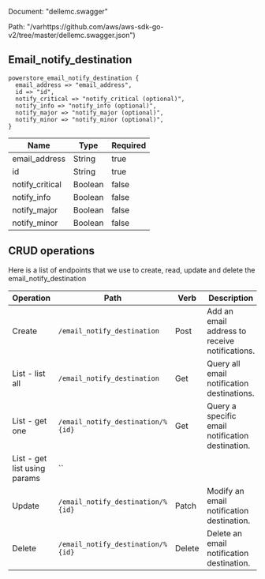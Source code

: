 Document: "dellemc.swagger"


Path: "/varhttps://github.com/aws/aws-sdk-go-v2/tree/master/dellemc.swagger.json")

## Email_notify_destination



```puppet
powerstore_email_notify_destination {
  email_address => "email_address",
  id => "id",
  notify_critical => "notify_critical (optional)",
  notify_info => "notify_info (optional)",
  notify_major => "notify_major (optional)",
  notify_minor => "notify_minor (optional)",
}
```

| Name        | Type           | Required       |
| ------------- | ------------- | ------------- |
|email_address | String | true |
|id | String | true |
|notify_critical | Boolean | false |
|notify_info | Boolean | false |
|notify_major | Boolean | false |
|notify_minor | Boolean | false |



## CRUD operations

Here is a list of endpoints that we use to create, read, update and delete the email_notify_destination

| Operation | Path | Verb | Description | OperationID |
| ------------- | ------------- | ------------- | ------------- | ------------- |
|Create|`/email_notify_destination`|Post|Add an email address to receive notifications.|email_notify_destinationCreate|
|List - list all|`/email_notify_destination`|Get|Query all email notification destinations.|email_notify_destinationCollectionQuery|
|List - get one|`/email_notify_destination/%{id}`|Get|Query a specific email notification destination.|email_notify_destinationInstanceQuery|
|List - get list using params|``||||
|Update|`/email_notify_destination/%{id}`|Patch|Modify an email notification destination.|email_notify_destinationModify|
|Delete|`/email_notify_destination/%{id}`|Delete|Delete an email notification destination.|email_notify_destinationDelete|
